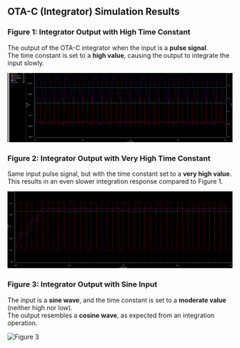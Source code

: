 ## OTA-C (Integrator) Simulation Results

### Figure 1: Integrator Output with High Time Constant
The output of the OTA-C integrator when the input is a **pulse signal**.  
The time constant is set to a **high value**, causing the output to integrate the input slowly.

![Figure 1](https://github.com/priyanshu-saurabh/Sigma-Delta-ADC/blob/main/S-D%20ADC/reports/Integrator%20(OTA-C)/Figure%201.png)



### Figure 2: Integrator Output with Very High Time Constant
Same input pulse signal, but with the time constant set to a **very high value**.  
This results in an even slower integration response compared to Figure 1.

![Figure 2](https://github.com/priyanshu-saurabh/Sigma-Delta-ADC/blob/main/S-D%20ADC/reports/Integrator%20(OTA-C)/Figure%202.png)



### Figure 3: Integrator Output with Sine Input
The input is a **sine wave**, and the time constant is set to a **moderate value** (neither high nor low).  
The output resembles a **cosine wave**, as expected from an integration operation.

![Figure 3](docs/integrator_sine_input.png)
